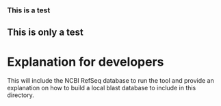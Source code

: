 ### This is a test

## This is only a test


# Explanation for developers

This will include the NCBI RefSeq database to run the tool and provide an explanation on how to build a local blast database to include in this directory.

